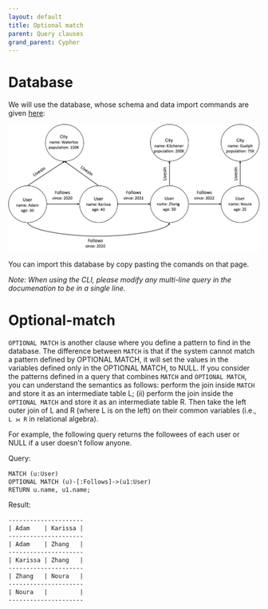 ```yaml
---
layout: default
title: Optional match
parent: Query clauses
grand_parent: Cypher
---
```


# Database
We will use the database, whose schema and data import commands are given [here](example-database.md):

<img src="../../../img/running-example.png" width="800">

You can import this database by copy pasting the comands on that page. 

*Note: When using the CLI, please modify any multi-line query in the documenation to be in a single line.*

# Optional-match
`OPTIONAL MATCH` is another clause where you define a pattern to find in the database. The difference between `MATCH` is that 
if the system cannot match a pattern defined by OPTIONAL MATCH, it will set the values in the variables defined only in 
the OPTIONAL MATCH, to NULL. If you consider the patterns defined in a query that combines `MATCH` and `OPTIONAL MATCH`,
you can understand the semantics as follows: perform the join inside `MATCH` and store it as an intermediate table L; 
(ii) perform the join inside the `OPTIONAL MATCH` and store it as an intermediate table R. Then take the left
outer join of L and R (where L is on the left) on their common variables (i.e., `L ⟕ R` in relational algebra).

For example, the following query returns the followees of each user or NULL if a user doesn't follow anyone.

Query:
```
MATCH (u:User)
OPTIONAL MATCH (u)-[:Follows]->(u1:User)
RETURN u.name, u1.name;
```
Result:
```
---------------------
| Adam    | Karissa |
---------------------
| Adam    | Zhang   |
---------------------
| Karissa | Zhang   |
---------------------
| Zhang   | Noura   |
---------------------
| Noura   |         |
---------------------
```
